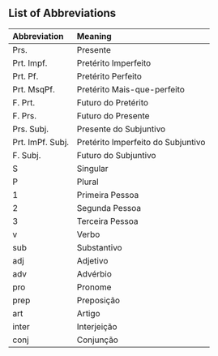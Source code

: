 ## List of Abbreviations

| Abbreviation      | Meaning  |
| :---------------- | :------  |
| Prs.              | Presente   |
| Prt. Impf.        | Pretérito Imperfeito   |
| Prt. Pf.          | Pretérito Perfeito   |
| Prt. MsqPf.       | Pretérito Mais-que-perfeito   |
| F. Prt.           | Futuro do Pretérito   |
| F. Prs.           | Futuro do Presente   |
| Prs. Subj.        | Presente do Subjuntivo   |
| Prt. ImPf. Subj.  | Pretérito Imperfeito do Subjuntivo   |
| F. Subj.          | Futuro do Subjuntivo   |
| S                 | Singular   |
| P                 | Plural   |
| 1                 | Primeira Pessoa   |
| 2                 | Segunda Pessoa   |
| 3                 | Terceira Pessoa   |
| v                 | Verbo   |
| sub               | Substantivo   |
| adj               | Adjetivo   |
| adv               | Advérbio   |
| pro               | Pronome   |
| prep              | Preposição   |
| art               | Artigo   |
| inter             | Interjeição   |
| conj              | Conjunção   |